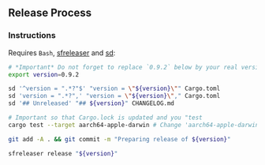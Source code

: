## Release Process

### Instructions

Requires `Bash`, [sfreleaser](https://github.com/streamingfast/sfreleaser) and [sd](https://github.com/chmln/sd):

```bash
# *Important* Do not forget to replace `0.9.2` below by your real version!
export version=0.9.2

sd '^version = ".*?"$' "version = \"${version}\"" Cargo.toml
sd 'version = ".*?",' "version = \"${version}\"," Cargo.toml
sd '## Unreleased' "## ${version}" CHANGELOG.md

# Important so that Cargo.lock is updated and you "test
cargo test --target aarch64-apple-darwin # Change 'aarch64-apple-darwin' to fit your own platform!

git add -A . && git commit -m "Preparing release of ${version}"

sfreleaser release "${version}"
```